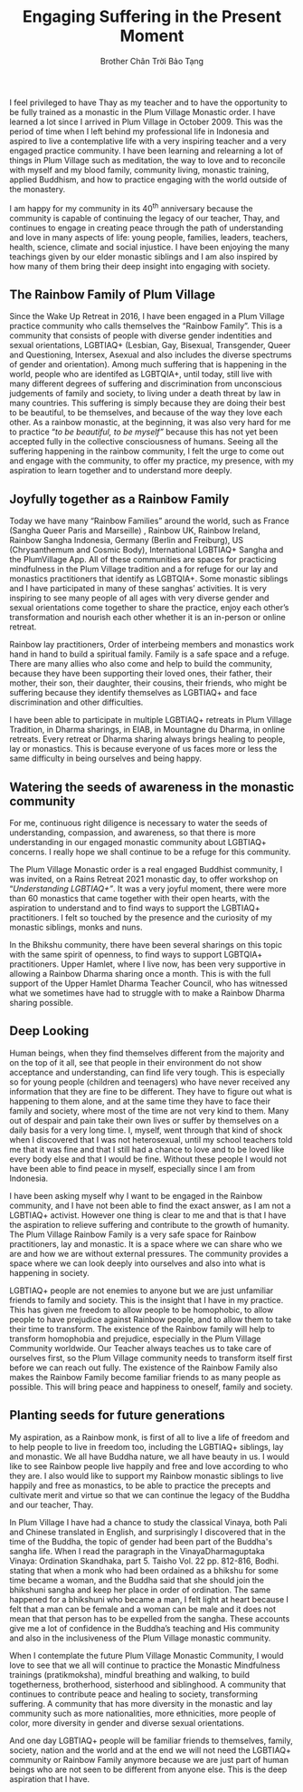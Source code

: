 ﻿---
title: Engaging Suffering in the Present Moment
author: Brother Chân Trời Bảo Tạng
---

I feel privileged to have Thay as my teacher and to have the opportunity to be fully trained as a monastic in the Plum Village Monastic order. I have learned a lot since I arrived in Plum Village in October 2009. This was the period of time when I left behind my professional life in Indonesia and aspired to live a contemplative life with a very inspiring teacher and a very engaged practice community. I have been learning and relearning a lot of things in Plum Village such as meditation, the way to love and to reconcile with myself and my blood family, community living, monastic training, applied Buddhism, and how to practice engaging with the world outside of the monastery.

I am happy for my community in its 40<sup>th</sup> anniversary because the community is capable of continuing the legacy of our teacher, Thay, and  continues to engage in creating peace through the path of understanding and love in many aspects of life: young people, families, leaders, teachers, health, science, climate and social injustice. I have been enjoying the many teachings given by our elder monastic siblings and I am also inspired by how many of them bring their deep insight into engaging with society.

## The Rainbow Family of Plum Village

Since the Wake Up Retreat in 2016, I have been engaged in a Plum Village practice community who calls themselves the “Rainbow Family”. This is a community that consists of people with diverse gender indentities and sexual orientations, LGBTIAQ+ (Lesbian, Gay, Bisexual, Transgender, Queer and Questioning, Intersex, Asexual and also includes the diverse spectrums of gender and orientation). Among much suffering that is happening in the world, people who are identifed as LGBTQIA+, until today, still live with many different degrees of suffering and discrimination from unconscious judgements of family and society, to living under a death threat by law in many countries. This suffering is simply because they are doing their best to be beautiful, to be themselves, and because of the way they love each other. As a rainbow monastic, at the beginning, it was also very hard for me to practice “*to be beautiful, to be myself”* because this has not yet been accepted fully in the collective consciousness of humans. Seeing all the suffering happening in the rainbow community, I felt the urge to come out and engage with the community, to offer my practice, my presence, with my aspiration to learn together and to understand more deeply. 

## Joyfully together as a Rainbow Family

Today we have many “Rainbow Families” around the world, such as France (Sangha Queer Paris and Marseille) , Rainbow UK, Rainbow Ireland, Rainbow Sangha Indonesia, Germany (Berlin and Freiburg), US (Chrysanthemum and Cosmic Body), International LGBTIAQ+ Sangha and the PlumVillage App. All of these communities are spaces for practicing mindfulness in the Plum Village tradition and a for refuge for our lay and monastics practitioners that identify as LGBTQIA+. Some monastic siblings and I have participated in many of these sanghas’ activities. It is very inspiring to see many people of all ages with very diverse gender and sexual orientations come together to share the practice, enjoy each other’s transformation and nourish each other whether it is an in-person or online retreat.

Rainbow lay practitioners, Order of interbeing members and monastics work hand in hand to build a spiritual family. Family is a safe space and a refuge. There are many allies who also come and help to build the community, because they have been supporting their loved ones, their father, their mother, their son, their daughter, their cousins, their friends, who might be suffering because they identify themselves as LGBTIAQ+ and face discrimination and other difficulties.

I have been able to participate in multiple LGBTIAQ+ retreats in Plum Village Tradition, in Dharma sharings, in EIAB, in Mountagne du Dharma, in online retreats. Every retreat or Dharma sharing always brings healing to people, lay or monastics. This is because everyone of us faces more or less the same difficulty in being ourselves and being happy. 

## Watering the seeds of awareness in the monastic community

For me, continuous right diligence is necessary to water the seeds of understanding, compassion, and awareness, so that there is more understanding in our engaged monastic community about LGBTIAQ+ concerns. I really hope we shall continue to be a refuge for this community.      

The Plum Village Monastic order is a real engaged Buddhist community, I was invited, on a Rains Retreat 2021 monastic day, to offer workshop on “*Understanding LGBTIAQ+”*. It was a very joyful moment, there were more than 60 monastics that came together with their open hearts, with the aspiration to understand and to find ways to support the LGBTIAQ+ practitioners. I felt so touched by the presence and the curiosity of my monastic siblings, monks and nuns.

In the Bhikshu community, there have been several sharings on this topic with the same spirit of openness, to find ways to support LGBTQIA+ practitioners. Upper Hamlet, where I live now, has been very supportive in allowing a Rainbow Dharma sharing once a month. This is with the full support of the Upper Hamlet Dharma Teacher Council, who has witnessed what we sometimes have had to struggle with to make a Rainbow Dharma sharing possible. 

## Deep Looking

Human beings, when they find themselves different from the majority and on the top of it all, see that people in their environment do not show acceptance and understanding, can find life very tough. This is especially so for young people (children and teenagers) who have never received any information that they are fine to be different. They have to figure out what is happening to them alone, and at the same time they have to face their family and society, where most of the time are not very kind to them. Many out of despair and pain take their own lives or suffer by themselves on a daily basis for a very long time. I, myself, went through that kind of shock when I discovered that I was not heterosexual, until my school teachers told me that it was fine and that I still had a chance to love and to be loved like every body else and that I would be fine. Without these people I would not have been able to find peace in myself, especially since I am from Indonesia.

I have been asking myself why I want to be engaged in the Rainbow community, and I have not been able to find the exact answer, as I am not a LGBTIAQ+ activist. However one thing is clear to me and that is that I have the aspiration to relieve suffering and contribute to the growth of humanity. The Plum Village Rainbow Family is a very safe space for Rainbow practitioners, lay and monastic. It is a space where we can share who we are and how we are without external pressures. The community provides a space where we can look deeply into ourselves and also into what is happening in society. 

LGBTIAQ+ people are not enemies to anyone but we are just unfamiliar friends to family and society. This is the insight that I have in my practice. This has given me freedom to allow people to be homophobic, to allow people to have prejudice against Rainbow people, and to allow them to take their time to transform. The existence of the Rainbow family will help to transform homophobia and prejudice, especially in the Plum Village Community worldwide. Our Teacher always teaches us to take care of ourselves first, so the Plum Village community needs to transform itself first before we can reach out fully. The existence of the Rainbow Family also makes the Rainbow Family become familiar friends to as many people as possible. This will bring peace and happiness to oneself, family and society.

## Planting seeds for future generations

My aspiration, as a Rainbow monk, is first of all to live a life of freedom and to help people to live in freedom too, including the LGBTIAQ+ siblings, lay and monastic. We all have Buddha nature, we all have beauty in us. I would like to see Rainbow people live happily and free and love according to who they are. I also would like to support my Rainbow monastic siblings to live happily and free as monastics, to be able to practice the precepts and cultivate merit and virtue so that we can continue the legacy of the Buddha and our teacher, Thay.

In Plum Village I have had a chance to study the classical Vinaya, both Pali and Chinese translated in English, and surprisingly I discovered that in the time of the Buddha, the topic of gender had been part of the Buddha's sangha life. When I read the paragraph in the Vinaya<span class="note">Dharmaguptaka Vinaya: Ordination Skandhaka, part 5. Taisho Vol. 22 pp. 812-816, Bodhi.</span> stating that when a monk who had been ordained as a bhikshu for some time became a woman, and the Buddha said that she should join the bhikshuni sangha and keep her place in order of ordination. The same happened for a bhikshuni who became a man, I felt light at heart because I felt that a man can be female and a woman can be male and it does not mean that that person has to be expelled from the sangha. These accounts give me a lot of confidence in the Buddha’s teaching and His community and also in the inclusiveness of the Plum Village monastic community.

When I contemplate the future Plum Village Monastic Community, I would love to see that we all will continue to practice the Monastic Mindfulness trainings (pratikmoksha), mindful breathing and walking, to build togetherness, brotherhood, sisterhood and siblinghood. A community that continues to contribute peace and healing to society, transforming suffering. A community that has more diversity in the monastic and lay community such as more nationalities, more ethnicities, more people of color, more diversity in gender and diverse sexual orientations.

And one day LGBTIAQ+ people will be familiar friends to themselves, family, society, nation and the world and at the end we will not need the LGBTIAQ+ community or Rainbow Family anymore because we are just part of human beings who are not seen to be different from anyone else. This is the deep aspiration that I have.

<!-- \*Dharmaguptaka Vinaya 

Ordination Skandhaka, part5 

Taisho(CBETA edition) Vol.22 pp. 812-816 Translated by the Bodhi Translation Committee 

Published by the Bodhi Foundation for Culture and Education 

©2015 Bodhi Foundation for Culture and Education

Website: 

[http://dharmaguptakavinaya.wordpress.com](http://dharmaguptakavinaya.wordpress.com/) -->
